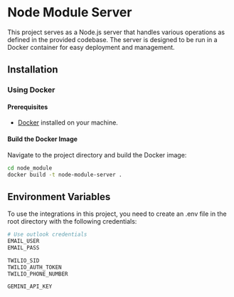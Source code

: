 # Node Module Server

This project serves as a Node.js server that handles various operations as defined in the provided codebase. The server is designed to be run in a Docker container for easy deployment and management.

## Installation

### Using Docker

#### Prerequisites

- [Docker](https://www.docker.com/get-started) installed on your machine.

#### Build the Docker Image

Navigate to the project directory and build the Docker image:

```bash
cd node_module
docker build -t node-module-server .
```

## Environment Variables

To use the integrations in this project, you need to create an .env file in the root directory with the following credentials:

```bash
# Use outlook credentials
EMAIL_USER
EMAIL_PASS

TWILIO_SID
TWILIO_AUTH_TOKEN
TWILIO_PHONE_NUMBER

GEMINI_API_KEY
```
